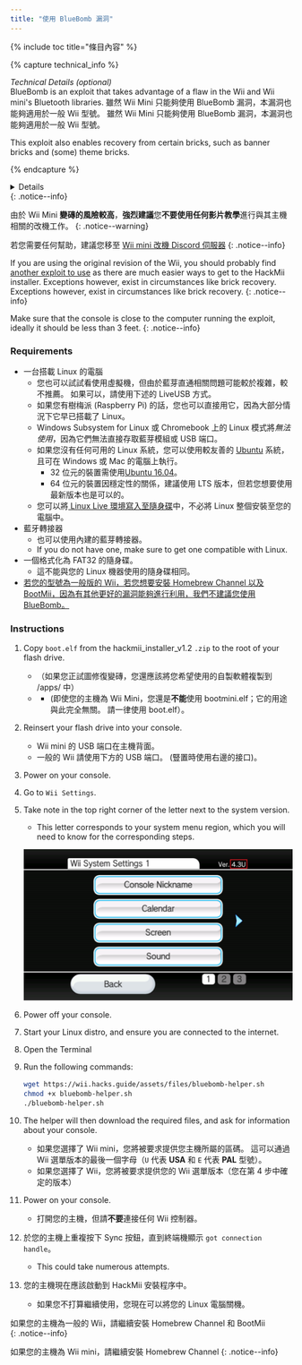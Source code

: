 ```yaml
---
title: "使用 BlueBomb 漏洞"
---
```


{% include toc title="條目內容" %}

{% capture technical_info %}
<summary><em>Technical Details (optional)</em></summary>
BlueBomb is an exploit that takes advantage of a flaw in the Wii and Wii mini's Bluetooth libraries. 雖然 Wii Mini 只能夠使用 BlueBomb 漏洞，本漏洞也能夠適用於一般 Wii 型號。 雖然 Wii Mini 只能夠使用 BlueBomb 漏洞，本漏洞也能夠適用於一般 Wii 型號。

This exploit also enables recovery from certain bricks, such as banner bricks and (some) theme bricks.

{% endcapture %}
<details>{{ technical_info | markdownify }}</details>
{: .notice--info}

由於 Wii Mini **變磚的風險較高**，**強烈建議**您**不要使用任何影片教學**進行與其主機相關的改機工作。
{: .notice--warning}

若您需要任何幫助，建議您移至 [Wii mini 改機 Discord 伺服器](https://discord.gg/6ryxnkS)
{: .notice--info}

If you are using the original revision of the Wii, you should probably find [another exploit to use](get-started) as there are much easier ways to get to the HackMii installer. Exceptions however, exist in circumstances like brick recovery. Exceptions however, exist in circumstances like brick recovery.
{: .notice--info}

Make sure that the console is close to the computer running the exploit, ideally it should be less than 3 feet.
{: .notice--info}

### Requirements

* 一台搭載 Linux 的電腦
    * 您也可以試試看使用虛擬機，但由於藍芽直通相關問題可能較於複雜，較不推薦。 如果可以，請使用下述的 LiveUSB 方式。
    * 如果您有樹梅派 (Raspberry Pi) 的話，您也可以直接用它，因為大部分情況下它早已搭載了 Linux。
    * Windows Subsystem for Linux 或 Chromebook 上的 Linux 模式將*無法使用*，因為它們無法直接存取藍芽模組或 USB 端口。
    * 如果您沒有任何可用的 Linux 系統，您可以使用較友善的 [Ubuntu](https://ubuntu.com/download/desktop) 系統，且可在 Windows 或 Mac 的電腦上執行。
        * 32 位元的裝置需使用[Ubuntu 16.04](http://releases.ubuntu.com/16.04/)。
        * 64 位元的裝置因穩定性的關係，建議使用 LTS 版本，但若您想要使用最新版本也是可以的。
    * 您可以將[ Linux Live 環境寫入至隨身碟](https://ubuntu.com/tutorials/tutorial-create-a-usb-stick-on-windows#1-overview)中，不必將 Linux 整個安裝至您的電腦中。
* 藍牙轉接器
    * 也可以使用內建的藍芽轉接器。
    * If you do not have one, make sure to get one compatible with Linux.
* 一個格式化為 FAT32 的隨身碟。
    * 這不能與您的 Linux 機器使用的隨身碟相同。
* [若您的型號為一般版的 Wii，若您想要安裝 Homebrew Channel 以及 BootMii，因為有其他更好的漏洞能夠進行利用，我們不建議您使用 BlueBomb。](https://bootmii.org/download/)

### Instructions

1. Copy `boot.elf` from the hackmii_installer_v1.2 `.zip` to the root of your flash drive.
    + （如果您正試圖修復變磚，您還應該將您希望使用的自製軟體複製到 /apps/ 中）
    + - (即使您的主機為 Wii Mini，您還是**不能**使用 bootmini.elf；它的用途與此完全無關。 請一律使用 boot.elf）。
1. Reinsert your flash drive into your console.
    + Wii mini 的 USB 端口在主機背面。
    + 一般的 Wii 請使用下方的 USB 端口。 (豎置時使用右邊的接口)。
1. Power on your console.
1. Go to `Wii Settings`.
1. Take note in the top right corner of the letter next to the system version.
    + This letter corresponds to your system menu region, which you will need to know for the corresponding steps.

    ![](/images/wii/SystemMenuVersion.png)

1. Power off your console.
1. Start your Linux distro, and ensure you are connected to the internet.
1. Open the Terminal
1. Run the following commands:

    ```bash
    wget https://wii.hacks.guide/assets/files/bluebomb-helper.sh
    chmod +x bluebomb-helper.sh
    ./bluebomb-helper.sh
    ```

1. The helper will then download the required files, and ask for information about your console.
    + 如果您選擇了 Wii mini，您將被要求提供您主機所屬的區碼。 這可以通過 Wii 選單版本的最後一個字母（`U` 代表 **USA** 和 `E` 代表 **PAL** 型號）。
    + 如果您選擇了 Wii，您將被要求提供您的 Wii 選單版本（您在第 4 步中確定的版本）
1. Power on your console.
    + 打開您的主機，但請**不要**連接任何 Wii 控制器。
1. 於您的主機上重複按下 Sync 按鈕，直到終端機顯示 `got connection handle`。
    + This could take numerous attempts.
1. 您的主機現在應該啟動到 HackMii 安裝程序中。
    + 如果您不打算繼續使用，您現在可以將您的 Linux 電腦關機。

如果您的主機為一般的 Wii，請繼續安裝 Homebrew Channel 和 BootMii<br>
{: .notice--info}

如果您的主機為 Wii mini，請繼續安裝 Homebrew Channel
{: .notice--info}
